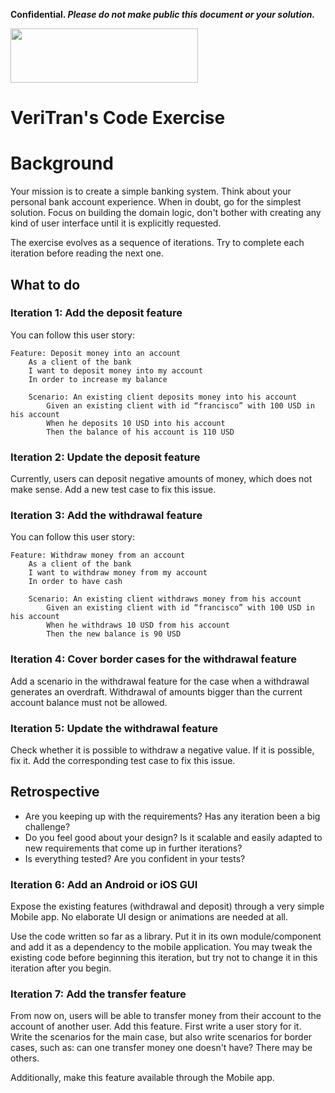 **Confidential. *Please do not make public this document or your solution.***

<p>
<img width="300" height="87" src="https://i.imgur.com/c0nCwEr.png">
</p>

# VeriTran's Code Exercise

# Background

Your mission is to create a simple banking system. Think about your personal bank account experience. When in doubt, go for the simplest solution. Focus on building the domain logic, don't bother with creating any kind of user interface until it is explicitly requested.

The exercise evolves as a sequence of iterations. Try to complete each iteration before reading the next one.

## What to do
### Iteration 1: Add the deposit feature

You can follow this user story:

```gherkin
Feature: Deposit money into an account
    As a client of the bank
    I want to deposit money into my account
    In order to increase my balance

    Scenario: An existing client deposits money into his account
        Given an existing client with id “francisco” with 100 USD in his account
        When he deposits 10 USD into his account
        Then the balance of his account is 110 USD
```

### Iteration 2: Update the deposit feature

Currently, users can deposit negative amounts of money, which does not make sense. Add a new test case to fix this issue.

### Iteration 3: Add the withdrawal feature

You can follow this user story:
```gherkin
Feature: Withdraw money from an account
    As a client of the bank
    I want to withdraw money from my account
    In order to have cash

    Scenario: An existing client withdraws money from his account
        Given an existing client with id “francisco” with 100 USD in his account
        When he withdraws 10 USD from his account
        Then the new balance is 90 USD
```

### Iteration 4: Cover border cases for the withdrawal feature

Add a scenario in the withdrawal feature for the case when a withdrawal generates an overdraft. Withdrawal of amounts bigger than the current account balance must not be allowed.

### Iteration 5: Update the withdrawal feature

Check whether it is possible to withdraw a negative value. If it is possible, fix it. Add the corresponding test case to fix this issue.

## Retrospective

- Are you keeping up with the requirements? Has any iteration been a big challenge?
- Do you feel good about your design? Is it scalable and easily adapted to new requirements that come up in further iterations?
- Is everything tested? Are you confident in your tests?

### Iteration 6: Add an Android or iOS GUI

Expose the existing features (withdrawal and deposit) through a very simple Mobile app. No elaborate UI design or animations are needed at all.

Use the code written so far as a library. Put it in its own module/component and add it as a dependency to the mobile application. You may tweak the existing code before beginning this iteration, but try not to change it in this iteration after you begin.


### Iteration 7: Add the transfer feature

From now on, users will be able to transfer money from their account to the account of another user. Add this feature. First write a user story for it. Write the scenarios for the main case, but also write scenarios for border cases, such as: can one transfer money one doesn't have? There may be others.

Additionally, make this feature available through the Mobile app.